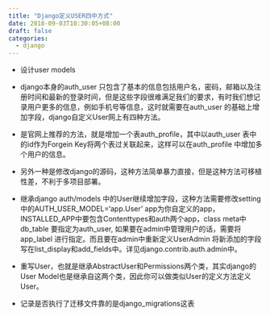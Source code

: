 ```yaml
---
title: "Django定义USER四中方式"
date: 2018-09-03T10:30:05+08:00
draft: false
categories:
  - django
---
```


<!--more-->
- 设计user models

- django本身的auth_user 只包含了基本的信息包括用户名，密码，邮箱以及注册时间和最新的登录时间，但是这些字段很难满足我们的要求，有时我们想记录用户更多的信息，例如手机号等信息，这时就需要在auth_user 的基础上增加字段，django自定义User网上有四种方法。

- 是官网上推荐的方法，就是增加一个表auth_profile，其中以auth_user 表中的id作为Forgein Key将两个表过关联起来，这样可以在auth_profile 中增加多个用户的信息。
- 另外一种是修改django的源码，这种方法简单暴力直接，但是这种方法可移植性差，不利于多项目部署。
- 继承django auth/models 中的User继续增加字段，这种方法需要修改setting中的AUTH_USER_MODEL=‘app.User’ app为你自定义的app，INSTALLED_APP中要包含Contenttypes和auth两个app，class meta中 db_table 要指定为auth_user, 如果要在admin中管理用户的话，需要将app_label 进行指定。而且要在admin中重新定义UserAdmin 将新添加的字段写在list_display和add_fields中。详见django.contrib.auth.admin中。

- 重写User，也就是继承AbstractUser和Permissions两个类，其实django的User Model也是继承自这两个类，因此你可以做类似User的定义方法定义User。

- 记录是否执行了迁移文件靠的是django_migrations这表
